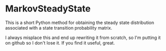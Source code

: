 # MarkovSteadyState

This is a short Python method for obtaining the steady state 
distribution associated with a state transition probability matrix.

I always misplace this and end up rewriting it from scratch, so I'm 
putting it on github so I don't lose it. If you find it useful, great.

